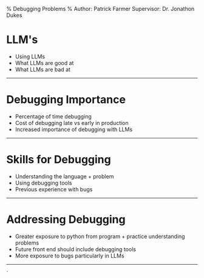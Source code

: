 % Debugging Problems
% Author: Patrick Farmer Supervisor: Dr. Jonathon Dukes

# LLM's

- Using LLMs
- What LLMs are good at
- What LLMs are bad at

---

# Debugging Importance

- Percentage of time debugging
- Cost of debugging late vs early in production
- Increased importance of debugging with LLMs

---

# Skills for Debugging

- Understanding the language + problem
- Using debugging tools
- Previous experience with bugs

---

# Addressing Debugging

- Greater exposure to python from program + practice understanding problems
- Future front end should include debugging tools
- More exposure to bugs particularly in LLMs

---
`